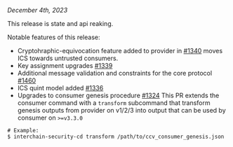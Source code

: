 *December 4th, 2023*

This release is state and api reaking.

Notable features of this release:
* Cryptohraphic-equivocation feature added to provider in [\#1340](https://github.com/cosmos/interchain-security/pull/1340) moves ICS towards untrusted consumers.
* Key assignment upgrades [\#1339](https://github.com/cosmos/interchain-security/pull/1339)
* Additional message validation and constraints for the core protocol [\#1460](https://github.com/cosmos/interchain-security/pull/1460)
* ICS quint model added [\#1336](https://github.com/cosmos/interchain-security/pull/1336)
* Upgrades to consumer genesis procedure [\#1324](https://github.com/cosmos/interchain-security/pull/1324)
This PR extends the consumer command with a `transform` subcommand that transform genesis outputs from provider on v1/2/3 into output that can be used by consumer on `>=v3.3.0`

```shell
# Example:
$ interchain-security-cd transform /path/to/ccv_consumer_genesis.json
```


